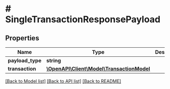# # SingleTransactionResponsePayload

## Properties

Name | Type | Description | Notes
------------ | ------------- | ------------- | -------------
**payload_type** | **string** |  | [optional]
**transaction** | [**\OpenAPI\Client\Model\TransactionModel**](TransactionModel.md) |  | [optional]

[[Back to Model list]](../../README.md#models) [[Back to API list]](../../README.md#endpoints) [[Back to README]](../../README.md)
